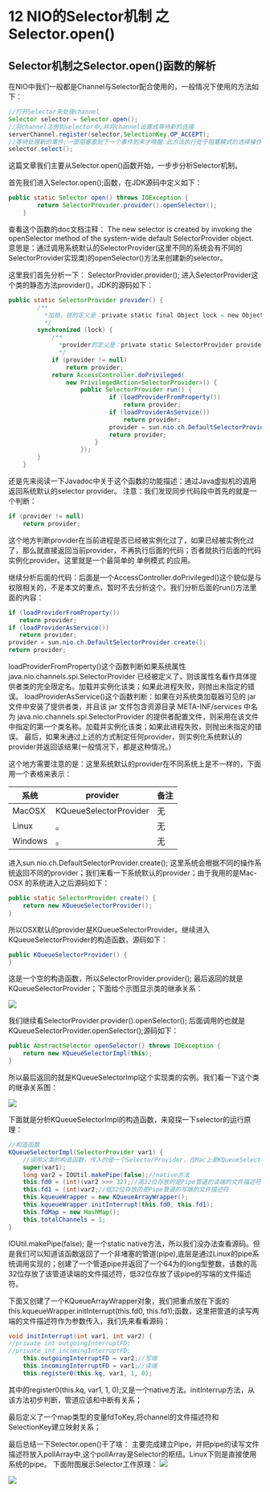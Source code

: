 # 12 NIO的Selector机制 之 Selector.open()

## Selector机制之Selector.open()函数的解析
在NIO中我们一般都是Channel与Selector配合使用的，一般情况下使用的方法如下：

``` java
//打开Selector来处理channel
Selector selector = Selector.open();
//将channel注册到selector中,并将channel设置成等待新的连接
serverChannel.register(selector,SelectionKey.OP_ACCEPT);
//等待处理新的事件;一直阻塞直到下一个事件到来才唤醒.此方法执行处于阻塞模式的选择操作。仅在至少选择一个通道、调用此选择器的 wakeup 方法，或者当前的线程已中断（以先到者为准）后此方法才返回。
selector.select();
```
这篇文章我们主要从Selector.open()函数开始，一步步分析Selector机制。

首先我们进入Selector.open();函数，在JDK源码中定义如下：
``` java
public static Selector open() throws IOException {
        return SelectorProvider.provider().openSelector();
    }
```
查看这个函数的doc文档注释： 
The new selector is created by invoking the openSelector method of the system-wide default SelectorProvider object. 
意思是：通过调用系统默认的SelectorProvider(这里不同的系统会有不同的SelectorProvider实现类)的openSelector()方法来创建新的selector。

这里我们首先分析一下： 
SelectorProvider.provider(); 
进入SelectorProvider这个类的静态方法provider()，JDK的源码如下：

``` java
public static SelectorProvider provider() {
        /**
          *加锁，锁的定义是：private static final Object lock = new Object();
          */
        synchronized (lock) {
            /**
              *provider的定义是：private static SelectorProvider provider = null;
              */
            if (provider != null)
                return provider;
            return AccessController.doPrivileged(
                new PrivilegedAction<SelectorProvider>() {
                    public SelectorProvider run() {
                            if (loadProviderFromProperty())
                                return provider;
                            if (loadProviderAsService())
                                return provider;
                            provider = sun.nio.ch.DefaultSelectorProvider.create();
                            return provider;
                        }
                    });
        }
    }
```
还是先来阅读一下Javadoc中关于这个函数的功能描述：通过Java虚拟机的调用返回系统默认的selector provider。 
注意：我们发现同步代码段中首先的就是一个判断：
``` java
if (provider != null)
    return provider;
```
这个地方判断provider在当前进程是否已经被实例化过了，如果已经被实例化过了，那么就直接返回当前provider，不再执行后面的代码；否者就执行后面的代码实例化provider。这里就是一个最简单的 单例模式 的应用。

继续分析后面的代码：后面是一个AccessController.doPrivileged()这个貌似是与权限相关的，不是本文的重点，暂时不去分析这个。我们分析后面的run()方法里面的内容：
``` java
if (loadProviderFromProperty())
   return provider;
if (loadProviderAsService())
   return provider;
provider = sun.nio.ch.DefaultSelectorProvider.create();
return provider;
```
loadProviderFromProperty()这个函数判断如果系统属性java.nio.channels.spi.SelectorProvider 已经被定义了，则该属性名看作具体提供者类的完全限定名。加载并实例化该类；如果此进程失败，则抛出未指定的错误。 
loadProviderAsService()这个函数判断：如果在对系统类加载器可见的 jar 文件中安装了提供者类，并且该 jar 文件包含资源目录 META-INF/services 中名为 java.nio.channels.spi.SelectorProvider 的提供者配置文件，则采用在该文件中指定的第一个类名称。加载并实例化该类；如果此进程失败，则抛出未指定的错误。 
最后，如果未通过上述的方式制定任何provider，则实例化系统默认的provider并返回该结果(一般情况下，都是这种情况。)

这个地方需要注意的是：这里系统默认的provider在不同系统上是不一样的，下面用一个表格来表示：

| 系统    | provider               | 备注 |
| ------- | ---------------------- | ---- |
| MacOSX  | KQueueSelectorProvider | 无   |
| Linux   | 。                     | 无   |
| Windows | 。                     | 无   |

进入sun.nio.ch.DefaultSelectorProvider.create(); 
这里系统会根据不同的操作系统返回不同的provider；我们来看一下系统默认的provider；由于我用的是Mac-OSX 的系统进入之后源码如下：
``` java
public static SelectorProvider create() {
    return new KQueueSelectorProvider();
}
```
所以OSX默认的provider是KQueueSelectorProvider。继续进入KQueueSelectorProvider的构造函数，源码如下：
``` java
public KQueueSelectorProvider() {
}
```
这是一个空的构造函数，所以SelectorProvider.provider(); 
最后返回的就是KQueueSelectorProvider；下面给个示图显示类的继承关系： 

![](https://github.com/muyinchen/woker/blob/master/mypics/KQueueSelectorProvider.jpg?raw=true)

我们继续看SelectorProvider.provider().openSelector(); 
后面调用的也就是KQueueSelectorProvider.openSelector();源码如下：

``` java
public AbstractSelector openSelector() throws IOException {
    return new KQueueSelectorImpl(this);
}
```
所以最后返回的就是KQueueSelectorImpl这个实现类的实例。我们看一下这个类的继承关系图： 

![](https://github.com/muyinchen/woker/blob/master/mypics/20161205164730067.png?raw=true)


下面就是分析KQueueSelectorImpl的构造函数，来窥探一下selector的运行原理：
```java
//构造函数
KQueueSelectorImpl(SelectorProvider var1) {
    //调用父类的构造函数，传入的是一个SelectorProvider，在Mac上是KQueueSelectorProvider
    super(var1);
    long var2 = IOUtil.makePipe(false);//native方法
    this.fd0 = (int)(var2 >>> 32);//高32位存放的是Pipe管道的读端的文件描述符
    this.fd1 = (int)var2;//低32位存放的是Pipe管道的写端的文件描述符
    this.kqueueWrapper = new KQueueArrayWrapper();
    this.kqueueWrapper.initInterrupt(this.fd0, this.fd1);
    this.fdMap = new HashMap();
    this.totalChannels = 1;
}
```
IOUtil.makePipe(false); 是一个static native方法，所以我们没办法查看源码。但是我们可以知道该函数返回了一个非堵塞的管道(pipe),底层是通过Linux的pipe系统调用实现的；创建了一个管道pipe并返回了一个64为的long型整数，该数的高32位存放了该管道读端的文件描述符，低32位存放了该pipe的写端的文件描述符。

下面又创建了一个KQueueArrayWrapper对象，我们把重点放在下面的this.kqueueWrapper.initInterrupt(this.fd0, this.fd1);函数，这里把管道的读写两端的文件描述符作为参数传入，我们先来看看源码：
``` java
void initInterrupt(int var1, int var2) {
//private int outgoingInterruptFD;
//private int incomingInterruptFD;
    this.outgoingInterruptFD = var2;//写端
    this.incomingInterruptFD = var1;//读端
    this.register0(this.kq, var1, 1, 0);
```
其中的register0(this.kq, var1, 1, 0);又是一个native方法。initInterrup方法，从该方法初步判断，管道应该和中断有关系；

最后定义了一个map类型的变量fdToKey,将channel的文件描述符和SelectionKey建立映射关系；

最后总结一下Selector.open()干了啥： 
主要完成建立Pipe，并把pipe的读写文件描述符放入pollArray中,这个pollArray是Selector的枢纽。Linux下则是直接使用系统的pipe。 
下面附图展示Selector工作原理： 
![](https://github.com/muyinchen/woker/blob/master/mypics/timg.jpg?raw=true)

![](https://github.com/muyinchen/woker/blob/master/mypics/selector%20%E6%95%B4%E4%BD%93%E5%9B%BE.jpg?raw=true)

